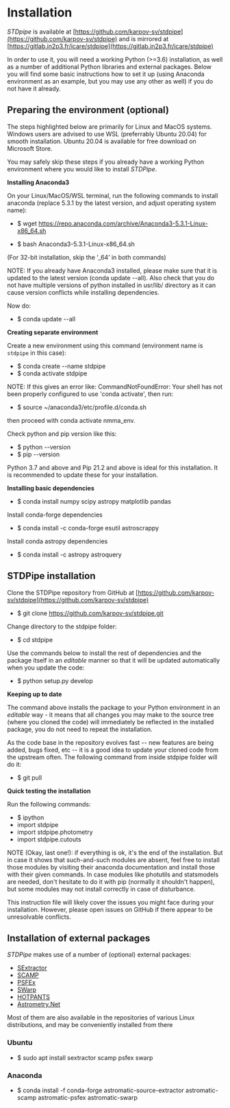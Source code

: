 # Installation


*STDpipe* is available at [https://github.com/karpov-sv/stdpipe](https://github.com/karpov-sv/stdpipe) and is mirrored at [https://gitlab.in2p3.fr/icare/stdpipe](https://gitlab.in2p3.fr/icare/stdpipe)

In order to use it, you will need a working Python (>=3.6) installation, as well as a number of additional Python libraries and external packages. Below you will find some basic instructions how to set it up (using Anaconda environment as an example, but you may use any other as well) if you do not have it already.


## Preparing the environment (optional)

The steps highlighted below are primarily for Linux and MacOS systems.
Windows users are advised to use WSL (preferrably Ubuntu 20.04) for smooth installation.
Ubuntu 20.04 is available for free download on Microsoft Store.

You may safely skip these steps if you already have a working Python environment where you would like to install *STDPipe*.


**Installing Anaconda3**

On your Linux/MacOS/WSL terminal, run the following commands to install anaconda (replace 5.3.1 by the latest version, and adjust operating system name):

* $ wget https://repo.anaconda.com/archive/Anaconda3-5.3.1-Linux-x86_64.sh

* $ bash Anaconda3-5.3.1-Linux-x86_64.sh

(For 32-bit installation, skip the ‘_64’ in both commands)


NOTE: If you already have Anaconda3 installed, please make sure that it is updated to the latest version (conda update --all). Also check that you do not have multiple
versions of python installed in usr/lib/ directory as it can cause version conflicts while installing dependencies.

Now do:

* $ conda update --all


**Creating separate environment**

Create a new environment using this command (environment name is `stdpipe` in this case):

* $ conda create --name stdpipe
* $ conda activate stdpipe

NOTE: If this gives an error like:
    CommandNotFoundError:
Your shell has not been properly configured to use 'conda activate', then run:

* $ source ~/anaconda3/etc/profile.d/conda.sh

then proceed with conda activate nmma_env.

Check python and pip version like this:

* $ python --version
* $ pip --version

Python 3.7 and above and Pip 21.2 and above is ideal for this installation. It is recommended to update these for your installation.


**Installing basic dependencies**

* $ conda install numpy scipy astropy matplotlib pandas

Install conda-forge dependencies

* $ conda install -c conda-forge esutil astroscrappy

Install conda astropy dependencies

* $ conda install -c astropy astroquery


## STDPipe installation


Clone the STDPipe repository from GitHub at [https://github.com/karpov-sv/stdpipe](https://github.com/karpov-sv/stdpipe)

* $ git clone https://github.com/karpov-sv/stdpipe.git

Change directory to the stdpipe folder:

* $ cd stdpipe

Use the commands below to install the rest of dependencies and the package itself in an *editable* manner so that it will be updated automatically when you update the code:

* $ python setup.py develop


**Keeping up to date**

The command above installs the package to your Python environment in an *editable* way - it means that all changes you may make to the source tree (where you cloned the code) will immediately be reflected in the installed package, you do not need to repeat the installation.

As the code base in the repository evolves fast -- new features are being added, bugs fixed, etc -- it is a good idea to update your cloned code from the upstream often. The following command from inside stdpipe folder will do it:

* $ git pull


**Quick testing the installation**

Run the following commands:

* $ ipython
* import stdpipe
* import stdpipe.photometry
* import stdpipe.cutouts

NOTE (Okay, last one!): if everything is ok, it's the end of the installation. But in case it shows that such-and-such modules are absent, feel free to install those modules by visiting their anaconda documentation and install
those with their given commands. In case modules like photutils and statsmodels are needed, don't hesitate to do it with pip (normally it shouldn't happen), but some modules may not install correctly in case of disturbance.

This instruction file will likely cover the issues you might face during your installation. However, please open issues on GitHub if there appear to be unresolvable conflicts.

## Installation of external packages

*STDPipe* makes use of a number of (optional) external packages:

 - [SExtractor](https://github.com/astromatic/sextractor)
 - [SCAMP](https://github.com/astromatic/scamp)
 - [PSFEx](https://github.com/astromatic/psfex)
 - [SWarp](https://github.com/astromatic/swarp)
 - [HOTPANTS](https://github.com/acbecker/hotpants)
 - [Astrometry.Net](https://github.com/dstndstn/astrometry.net)

Most of them are also available in the repositories of various Linux distributions, and may be conveniently installed from there

### Ubuntu

* $ sudo apt install sextractor scamp psfex swarp

### Anaconda

* $ conda install -f conda-forge astromatic-source-extractor astromatic-scamp astromatic-psfex astromatic-swarp
